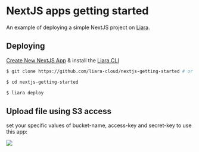 # NextJS apps getting started

An example of deploying a simple NextJS project on [Liara](https://liara.ir).

## Deploying

[Create New NextJS App](https://console.liara.ir/apps/create) & install the [Liara CLI](https://docs.liara.ir/cli/install)

```bash
$ git clone https://github.com/liara-cloud/nextjs-getting-started # or clone your own fork

$ cd nextjs-getting-started

$ liara deploy
```
## Upload file using S3 access
set your specific values of bucket-name, access-key and secret-key to use this app:

<img src='https://files.liara.ir/liara/nextjs/upload-file-using-s3-nextjs.png'>
